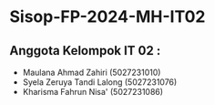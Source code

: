 # Sisop-FP-2024-MH-IT02

## Anggota Kelompok IT 02 :

- Maulana Ahmad Zahiri (5027231010)
- Syela Zeruya Tandi Lalong (5027231076)
- Kharisma Fahrun Nisa' (5027231086)
